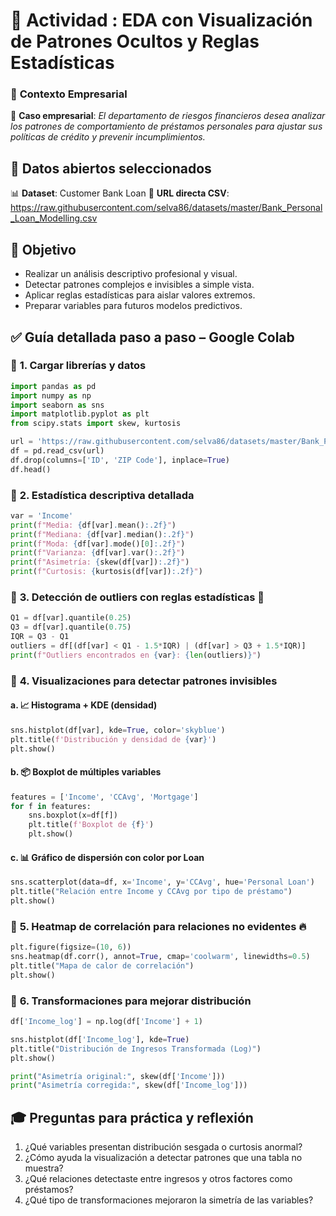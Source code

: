 # 💼 **Actividad : EDA con Visualización de Patrones Ocultos y Reglas Estadísticas**

### 🧠 **Contexto Empresarial**

📍 **Caso empresarial**:
 *El departamento de riesgos financieros desea analizar los patrones de comportamiento de préstamos personales para ajustar sus políticas de crédito y prevenir incumplimientos.*

## 📁 **Datos abiertos seleccionados**

📊 **Dataset**: Customer Bank Loan
 🔗 **URL directa CSV**:
 https://raw.githubusercontent.com/selva86/datasets/master/Bank_Personal_Loan_Modelling.csv

## 🎯 **Objetivo**

- Realizar un análisis descriptivo profesional y visual.
- Detectar patrones complejos e invisibles a simple vista.
- Aplicar reglas estadísticas para aislar valores extremos.
- Preparar variables para futuros modelos predictivos.

## ✅ **Guía detallada paso a paso – Google Colab**

### 🔹 **1. Cargar librerías y datos**

```python
import pandas as pd
import numpy as np
import seaborn as sns
import matplotlib.pyplot as plt
from scipy.stats import skew, kurtosis

url = 'https://raw.githubusercontent.com/selva86/datasets/master/Bank_Personal_Loan_Modelling.csv'
df = pd.read_csv(url)
df.drop(columns=['ID', 'ZIP Code'], inplace=True)
df.head()
```

### 🔹 **2. Estadística descriptiva detallada**

```python
var = 'Income'
print(f"Media: {df[var].mean():.2f}")
print(f"Mediana: {df[var].median():.2f}")
print(f"Moda: {df[var].mode()[0]:.2f}")
print(f"Varianza: {df[var].var():.2f}")
print(f"Asimetría: {skew(df[var]):.2f}")
print(f"Curtosis: {kurtosis(df[var]):.2f}")
```

### 🔹 **3. Detección de outliers con reglas estadísticas** 🧠

```python
Q1 = df[var].quantile(0.25)
Q3 = df[var].quantile(0.75)
IQR = Q3 - Q1
outliers = df[(df[var] < Q1 - 1.5*IQR) | (df[var] > Q3 + 1.5*IQR)]
print(f"Outliers encontrados en {var}: {len(outliers)}")
```

### 🔹 **4. Visualizaciones para detectar patrones invisibles**

#### a. 📈 **Histograma + KDE (densidad)**

```python
sns.histplot(df[var], kde=True, color='skyblue')
plt.title(f'Distribución y densidad de {var}')
plt.show()
```

#### b. 📦 **Boxplot de múltiples variables**

```python
features = ['Income', 'CCAvg', 'Mortgage']
for f in features:
    sns.boxplot(x=df[f])
    plt.title(f'Boxplot de {f}')
    plt.show()
```

#### c. 📊 **Gráfico de dispersión con color por Loan**

```python
sns.scatterplot(data=df, x='Income', y='CCAvg', hue='Personal Loan')
plt.title("Relación entre Income y CCAvg por tipo de préstamo")
plt.show()
```

### 🔹 **5. Heatmap de correlación para relaciones no evidentes** 🔥

```python
plt.figure(figsize=(10, 6))
sns.heatmap(df.corr(), annot=True, cmap='coolwarm', linewidths=0.5)
plt.title("Mapa de calor de correlación")
plt.show()
```

### 🔹 **6. Transformaciones para mejorar distribución**

```python
df['Income_log'] = np.log(df['Income'] + 1)

sns.histplot(df['Income_log'], kde=True)
plt.title("Distribución de Ingresos Transformada (Log)")
plt.show()

print("Asimetría original:", skew(df['Income']))
print("Asimetría corregida:", skew(df['Income_log']))
```

## 🎓 **Preguntas para práctica y reflexión**

1. ¿Qué variables presentan distribución sesgada o curtosis anormal?
2. ¿Cómo ayuda la visualización a detectar patrones que una tabla no muestra?
3. ¿Qué relaciones detectaste entre ingresos y otros factores como préstamos?
4. ¿Qué tipo de transformaciones mejoraron la simetría de las variables?
